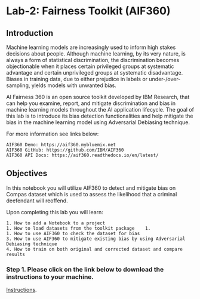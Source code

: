 # Lab-2: Fairness Toolkit (AIF360)

## Introduction

Machine learning models are increasingly used to inform high stakes decisions about people. Although machine learning, by its very nature, is always a form of statistical discrimination, the discrimination becomes objectionable when it places certain privileged groups at systematic advantage and certain unprivileged groups at systematic disadvantage. Biases in training data, due to either prejudice in labels or under-/over-sampling, yields models with unwanted bias.

AI Fairness 360 is an open source toolkit developed by IBM Research, that can help you examine, report, and mitigate discrimination and bias in machine learning models throughout the AI application lifecycle. The goal of this lab is to introduce its bias detection functionalities and help mitigate the bias in the machine learning model using Adversarial Debiasing technique.

For more information see links below:

    AIF360 Demo: https://aif360.mybluemix.net
    AIF360 GitHub: https://github.com/IBM/AIF360
    AIF360 API Docs: https://aif360.readthedocs.io/en/latest/

## Objectives

In this notebook you will utilize AIF360 to detect and mitigate bias on Compas dataset which is used to assess the likelihood that a criminal deefendant will reoffend.

Upon completing this lab you will learn:
    
    1. How to add a Notebook to a project
    1. How to load datasets from the toolkit package    1. 
    1. How to use AIF360 to check the dataset for bias
    3. How to use AIF360 to mitigate existing bias by using Adversarial Debiasing technique
    4. How to train on both original and corrected dataset and compare results

### Step 1. Please click on the link below to download the instructions to your machine.

[Instructions](https://github.com/bleonardb3/TR_POT_06-03-2021/raw/main/Lab-2/AIFv06-03-2021.pdf).



